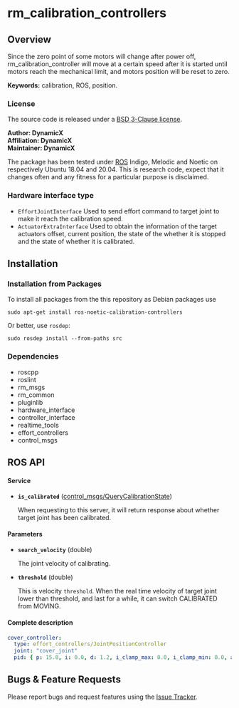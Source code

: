 # rm_calibration_controllers

## Overview

Since the zero point of some motors will change after power off, rm_calibration_controller will move at a certain speed after it is started until motors reach the mechanical limit, and motors position will be reset to zero.

**Keywords:** calibration, ROS, position.

### License

The source code is released under a [ BSD 3-Clause license](https://github.com/rm-controls/rm_controllers/blob/master/rm_calibration_controllers/LICENSE).

**Author: DynamicX<br />
Affiliation: DynamicX<br />
Maintainer: DynamicX**

The package has been tested under [ROS](https://www.ros.org/) Indigo, Melodic and Noetic on respectively Ubuntu 18.04 and 20.04. This is research code, expect that it changes often and any fitness for a particular purpose is disclaimed.

### Hardware interface type

+ `EffortJointInterface` Used to send effort command to target joint to make it reach the calibration speed.
+ `ActuatorExtraInterface` Used to obtain the information of the target actuators offset, current position, the state of the whether it is stopped and the state of whether it is calibrated.


## Installation

### Installation from Packages

To install all packages from the this repository as Debian packages use

    sudo apt-get install ros-noetic-calibration-controllers

Or better, use `rosdep`:

	sudo rosdep install --from-paths src

### Dependencies

* roscpp
* roslint
* rm_msgs
* rm_common
* pluginlib
* hardware_interface
* controller_interface
* realtime_tools
* effort_controllers
* control_msgs


## ROS API

#### Service

* **`is_calibrated`** ([control_msgs/QueryCalibrationState](http://docs.ros.org/en/api/control_msgs/html/srv/QueryCalibrationState.html))

  When requesting to this server, it will return response about whether target joint has been calibrated.


#### Parameters

* **`search_velocity`** (double)

  The joint velocity of calibrating.

* **`threshold`** (double)

  This is velocity `threshold`. When the real time velocity of target joint lower than threshold, and last for a while,
  it can switch CALIBRATED from MOVING.

#### Complete description

```yaml
cover_controller:
  type: effort_controllers/JointPositionController
  joint: "cover_joint"
  pid: { p: 15.0, i: 0.0, d: 1.2, i_clamp_max: 0.0, i_clamp_min: 0.0, antiwindup: true, publish_state: true }
```


## Bugs & Feature Requests

Please report bugs and request features using the [Issue Tracker](https://github.com/rm-controls/rm_controllers/issues).
